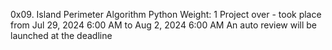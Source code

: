 0x09. Island Perimeter
Algorithm
Python
 Weight: 1
 Project over - took place from Jul 29, 2024 6:00 AM to Aug 2, 2024 6:00 AM
 An auto review will be launched at the deadline
